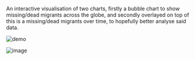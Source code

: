 An interactive visualisation of two charts, firstly a bubble chart to show missing/dead migrants across the globe, and secondly overlayed on top of this is a missing/dead migrants over time, to hopefully better analyse said data.

![demo](https://user-images.githubusercontent.com/52260080/113182094-6d110800-924a-11eb-8c95-c2d47441a193.gif)


![image](https://user-images.githubusercontent.com/52260080/113180605-d263f980-9248-11eb-879b-788129378c6c.png)
